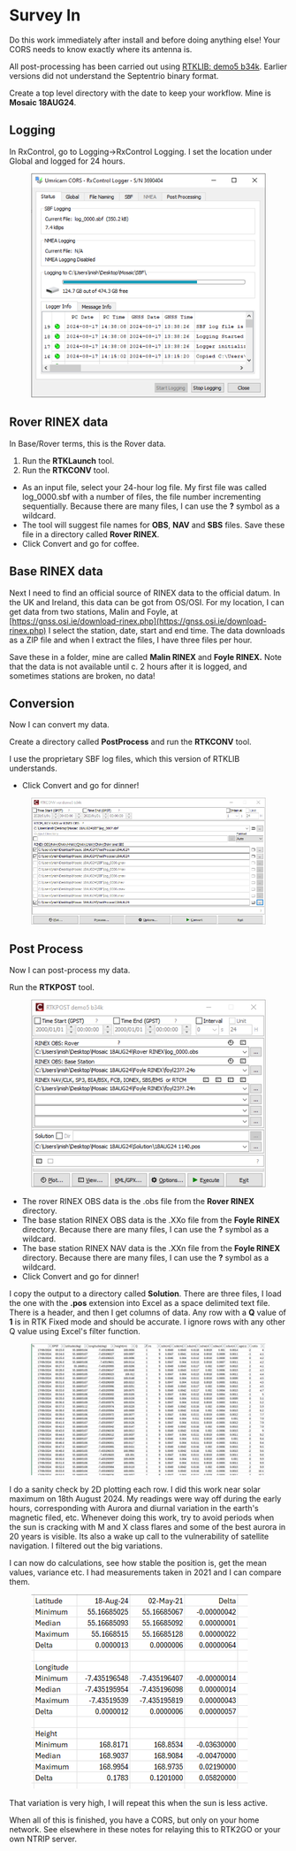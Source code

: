 # Survey In

Do this work immediately after install and before doing anything else! Your CORS needs to know exactly where its antenna is.

All post-processing has been carried out using [RTKLIB: demo5 b34k](https://github.com/rtklibexplorer/RTKLIB/releases). Earlier versions did not understand the Septentrio binary format.

Create a top level directory with the date to keep your workflow. Mine is **Mosaic 18AUG24**.

## Logging

In RxControl, go to Logging->RxControl Logging. I set the location under Global and logged for 24 hours.

<figure><img src="../../.gitbook/assets/image (18).png" alt=""><figcaption></figcaption></figure>

## Rover RINEX data

In Base/Rover terms, this is the Rover data.&#x20;

1. Run the **RTKLaunch** tool.
2. Run the **RTKCONV** tool.

* As an input file, select your 24-hour log file. My first file was called log\_0000.sbf with a number of files, the file number incrementing sequentially. Because there are many files, I can use the **?** symbol as a wildcard.
* The tool will suggest file names for **OBS**, **NAV** and **SBS** files. Save these file in a directory called **Rover RINEX**.
* Click Convert and go for coffee.

## Base RINEX data

Next I need to find an official source of RINEX data to the official datum. In the UK and Ireland, this data can be got from OS/OSI. For my location, I can get data from two stations, Malin and Foyle, at [https://gnss.osi.ie/download-rinex.php](https://gnss.osi.ie/download-rinex.php) I select the station, date, start and end time. The data downloads as a ZIP file and when I extract the files, I have three files per hour.&#x20;

Save these in a folder, mine are called **Malin RINEX** and **Foyle RINEX.** Note that the data is not available until c. 2 hours after it is logged, and sometimes stations are broken, no data!

## Conversion

Now I can convert my data.&#x20;

Create a directory called **PostProcess** and run the **RTKCONV** tool.

I use the proprietary SBF log files, which this version of RTKLIB understands.

* Click Convert and go for dinner!

<figure><img src="../../.gitbook/assets/image.png" alt=""><figcaption></figcaption></figure>

## Post Process

Now I can post-process my data.&#x20;

Run the **RTKPOST** tool.

<figure><img src="../../.gitbook/assets/image (1).png" alt=""><figcaption></figcaption></figure>

* The rover RINEX OBS data is the .obs file from the **Rover RINEX** directory.
* The base station RINEX OBS data is the .XXo file from the **Foyle RINEX** directory. Because there are many files, I can use the **?** symbol as a wildcard.
* The base station RINEX NAV data is the .XXn file from the **Foyle RINEX** directory. Because there are many files, I can use the **?** symbol as a wildcard.
* Click Convert and go for dinner!

I copy the output to a directory called **Solution**. There are three files, I load the one with the **.pos** extension into Excel as a space delimited text file. There is a header, and then I get columns of data. Any row with a **Q** value of **1** is in RTK Fixed mode and should be accurate. I ignore rows with any other Q value using Excel's filter function.

<figure><img src="../../.gitbook/assets/image (3).png" alt=""><figcaption></figcaption></figure>

I do a sanity check by 2D plotting each row. I did this work near solar maximum on 18th August 2024. My readings were way off during the early hours, corresponding with Aurora and diurnal variation in the earth's magnetic filed, etc. Whenever doing this work, try to avoid periods when the sun is cracking with M and X class flares and some of the best aurora in 20 years is visible. Its also a wake up call to the vulnerability of satellite navigation. I filtered out the big variations.

I can now do calculations, see how stable the position is, get the mean values, variance etc. I had measurements taken in 2021 and I can compare them.

<figure><img src="../../.gitbook/assets/image (4).png" alt=""><figcaption></figcaption></figure>

That variation is very high, I will repeat this when the sun is less active.

When all of this is finished, you have a CORS, but only on your home network. See elsewhere in these notes for relaying this to RTK2GO or your own NTRIP server.

